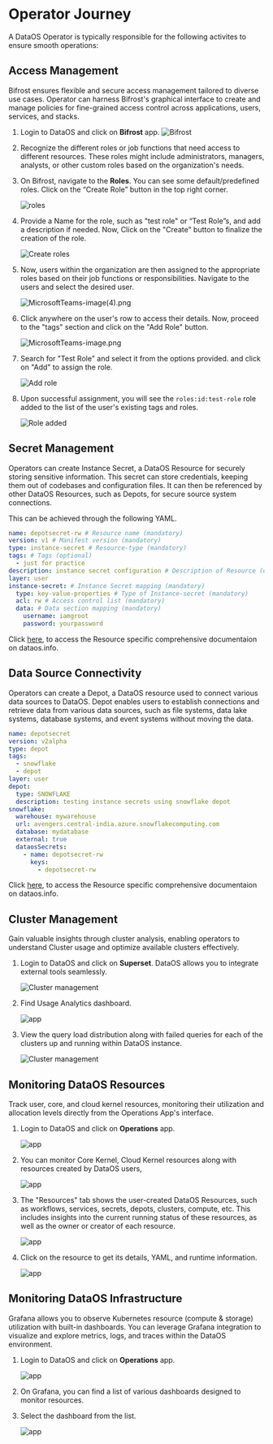 # Operator Journey


A DataOS Operator is typically responsible for the following activites to ensure smooth operations:

## Access Management

Bifrost ensures flexible and secure access management tailored to diverse use cases. Operator can harness Bifrost's graphical interface to create and manage policies for fine-grained access control across applications, users, services, and stacks.

1. Login to DataOS and click on **Bifrost** app.
   ![Bifrost](/getting_started/operator/home_bifrost.png)

2. Recognize the different roles or job functions that need access to different resources. These roles might include administrators, managers, analysts, or other custom roles based on the organization's needs.

3. On Bifrost, navigate to the **Roles**. 
   You can see some default/predefined roles. Click on the “Create Role” button in the top right corner.
    
    ![roles](/getting_started/operator/roles.png)
    
4. Provide a Name for the role, such as "test role" or “Test Role”s, and add a description if needed. Now, Click on the "Create" button to finalize the creation of the role.
    
    ![Create roles](/getting_started/operator/create_roles.png)
    
5. Now, users within the organization are then assigned to the appropriate roles based on their job functions or responsibilities. Navigate to the users and select the desired user.
    
    ![MicrosoftTeams-image(4).png](/getting_started/operator/users.png)
    
6. Click anywhere on the user's row to access their details. Now, proceed to the "tags" section and click on the "Add Role" button.
    
    ![MicrosoftTeams-image.png](/getting_started/operator/create_roles.png)
    

7. Search for "Test Role" and select it from the options provided. and click on "Add" to assign the role.
    
    ![Add role](/getting_started/operator/add_role_to_user.png)
    
8. Upon successful assignment, you will see the `roles:id:test-role` role added to the list of the user's existing tags and roles.
    
    ![Role added](/getting_started/operator/role_added.png)


## Secret Management

Operators can create Instance Secret, a DataOS Resource for securely storing sensitive information. This secret can store credentials, keeping them out of codebases and configuration files. It can then be referenced by other DataOS Resources, such as Depots, for secure source system connections.

This can be achieved through the following YAML. 

```yaml
name: depotsecret-rw # Resource name (mandatory)
version: v1 # Manifest version (mandatory)
type: instance-secret # Resource-type (mandatory)
tags: # Tags (optional)
  - just for practice
description: instance secret configuration # Description of Resource (optional)
layer: user
instance-secret: # Instance Secret mapping (mandatory)
  type: key-value-properties # Type of Instance-secret (mandatory)
  acl: rw # Access control list (mandatory)
  data: # Data section mapping (mandatory)
    username: iamgroot
    password: yourpassword

```

Click [here](/resources/instance_secrets/), to access the Resource specific comprehensive documentaion on dataos.info.

## Data Source Connectivity

Operators can create a Depot, a DataOS resource used to connect various data sources to DataOS. Depot enables users to establish connections and retrieve data from various data sources, such as file systems, data lake systems, database systems, and event systems without moving the data. 

```yaml
name: depotsecret
version: v2alpha
type: depot
tags:
  - snowflake
  - depot
layer: user
depot:
  type: SNOWFLAKE
  description: testing instance secrets using snowflake depot
snowflake:
  warehouse: mywarehouse
  url: avengers.central-india.azure.snowflakecomputing.com
  database: mydatabase
  external: true
  dataosSecrets:
    - name: depotsecret-rw
      keys:
        - depotsecret-rw
```

Click [here](/resources/depots/), to access the Resource specific comprehensive documentaion on dataos.info.

## Cluster Management

Gain valuable insights through cluster analysis, enabling operators to understand Cluster usage and optimize available clusters effectively. 

1. Login to DataOS and click on **Superset**. DataOS allows you to integrate external tools seamlessly. 
   
    ![Cluster management](/getting_started/operator/home_superset.png)
   
2. Find Usage Analytics dashboard.

    ![app](/getting_started/operator/cu.png)

3. View the query load distribution along with failed queries for each of the clusters up and running within DataOS instance.

    ![Cluster management](/getting_started/operator/qu.png)

## Monitoring DataOS Resources

Track user, core, and cloud kernel resources, monitoring their utilization and allocation levels directly from the Operations App's interface.

1. Login to DataOS and click on **Operations** app. 
   
    ![app](/getting_started/operator/home_operations.png)

2. You can monitor Core Kernel, Cloud Kernel resources along with resources created by DataOS users,

    ![app](/getting_started/operator/operations_app.png)

3. The "Resources" tab shows the user-created DataOS Resources, such as workflows, services, secrets, depots, clusters, compute, etc. This includes insights into the current running status of these resources, as well as the owner or creator of each resource.

    ![app](/getting_started/operator/operations_workflow.png)

4. Click on the resource to get its details, YAML, and runtime information.

    ![app](/getting_started/operator/resource_runtime.png)

## Monitoring DataOS Infrastructure

Grafana allows you to observe Kubernetes resource (compute & storage) utilization with built-in dashboards. You can leverage Grafana integration to visualize and explore metrics, logs, and traces within the DataOS environment.

1. Login to DataOS and click on **Operations** app. 
   
    ![app](/getting_started/operator/home_grafana.png)

2. On Grafana, you can find a list of various dashboards designed to monitor resources. 

3. Select the dashboard from the list.

    ![app](/getting_started/operator/grafana_dashboard.png)






